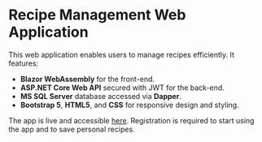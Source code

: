 # Recipe Management Web Application
<p>This web application enables users to manage recipes efficiently. It features:</p>

<ul>
  <li><strong>Blazor WebAssembly</strong> for the front-end.</li>
  <li><strong>ASP.NET Core Web API</strong> secured with JWT for the back-end.</li>
  <li><strong>MS SQL Server</strong> database accessed via <strong>Dapper</strong>.</li>
  <li><strong>Bootstrap 5</strong>, <strong>HTML5</strong>, and <strong>CSS</strong> for responsive design and styling.</li>
</ul>

<p>The app is live and accessible <a href="https://cookbookclient20240726115726.azurewebsites.net/">here</a>. Registration is required to start using the app and to save personal recipes.</p>
